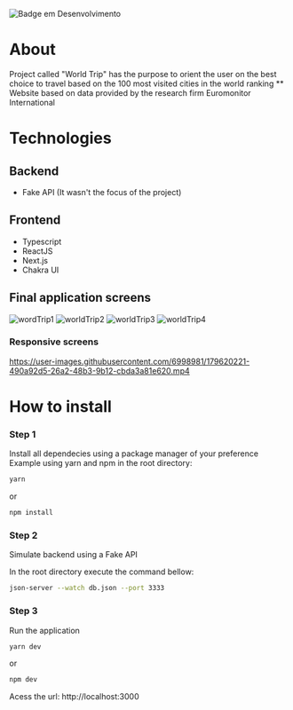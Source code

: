 ![Badge em Desenvolvimento](http://img.shields.io/static/v1?label=STATUS&message=OPEN%20PROJECT&color=GREEN&style=for-the-badge)

# About
Project called "World Trip" has the purpose to orient the user on the best choice to travel based on the 100 most visited cities in the world ranking
** Website based on data provided by the research firm Euromonitor International

# Technologies

## Backend
- Fake API (It wasn't the focus of the project)

## Frontend
- Typescript
- ReactJS
- Next.js
- Chakra UI

## Final application screens
![wordTrip1](https://user-images.githubusercontent.com/6998981/179617886-c1d5c221-50b8-44b4-8055-9aab0eabbea6.jpeg)
![worldTrip2](https://user-images.githubusercontent.com/6998981/179617932-465d63e8-c373-44c1-ae0f-ba3d4ca4d29d.jpeg)
![worldTrip3](https://user-images.githubusercontent.com/6998981/179617947-d90cc309-2f2a-49df-90aa-5313fb6866ec.jpeg)
![worldTrip4](https://user-images.githubusercontent.com/6998981/179617964-e935e8a0-f402-48b4-9a79-f642deb264e0.jpeg)

### Responsive screens

https://user-images.githubusercontent.com/6998981/179620221-490a92d5-26a2-48b3-9b12-cbda3a81e620.mp4



# How to install

### Step 1
Install all dependecies using a package manager of your preference
Example using yarn and npm in the root directory:

```bash
yarn
```

or

```bash
npm install
```

### Step 2
Simulate backend using a Fake API

In the root directory execute the command bellow:
```bash
json-server --watch db.json --port 3333
```

### Step 3
Run the application

```bash
yarn dev
```

or

```bash
npm dev
```

Acess the url: http://localhost:3000


